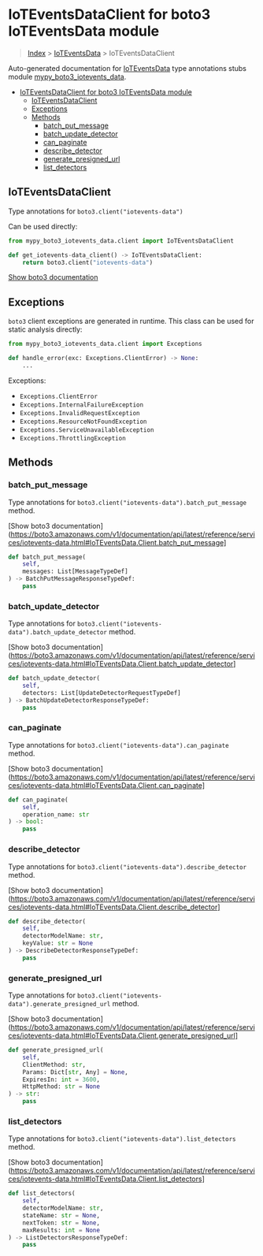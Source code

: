 # IoTEventsDataClient for boto3 IoTEventsData module

> [Index](../README.md) > [IoTEventsData](./README.md) > IoTEventsDataClient

Auto-generated documentation for [IoTEventsData](https://boto3.amazonaws.com/v1/documentation/api/latest/reference/services/iotevents-data.html#IoTEventsData)
type annotations stubs module [mypy_boto3_iotevents_data](https://pypi.org/project/mypy-boto3-iotevents-data/).

- [IoTEventsDataClient for boto3 IoTEventsData module](#ioteventsdataclient-for-boto3-ioteventsdata-module)
  - [IoTEventsDataClient](#ioteventsdataclient)
  - [Exceptions](#exceptions)
  - [Methods](#methods)
    - [batch_put_message](#batch_put_message)
    - [batch_update_detector](#batch_update_detector)
    - [can_paginate](#can_paginate)
    - [describe_detector](#describe_detector)
    - [generate_presigned_url](#generate_presigned_url)
    - [list_detectors](#list_detectors)

## IoTEventsDataClient

Type annotations for `boto3.client("iotevents-data")`

Can be used directly:

```python
from mypy_boto3_iotevents_data.client import IoTEventsDataClient

def get_iotevents-data_client() -> IoTEventsDataClient:
    return boto3.client("iotevents-data")
```

[Show boto3 documentation](https://boto3.amazonaws.com/v1/documentation/api/latest/reference/services/iotevents-data.html#IoTEventsData.Client)

## Exceptions


`boto3` client exceptions are generated in runtime. This class can be used for static analysis directly:

```python
from mypy_boto3_iotevents_data.client import Exceptions

def handle_error(exc: Exceptions.ClientError) -> None:
    ...
```


Exceptions:

- `Exceptions.ClientError`
- `Exceptions.InternalFailureException`
- `Exceptions.InvalidRequestException`
- `Exceptions.ResourceNotFoundException`
- `Exceptions.ServiceUnavailableException`
- `Exceptions.ThrottlingException`


## Methods


### batch_put_message

Type annotations for `boto3.client("iotevents-data").batch_put_message` method.

[Show boto3 documentation](https://boto3.amazonaws.com/v1/documentation/api/latest/reference/services/iotevents-data.html#IoTEventsData.Client.batch_put_message]

```python
def batch_put_message(
    self,
    messages: List[MessageTypeDef]
) -> BatchPutMessageResponseTypeDef:
    pass
```

### batch_update_detector

Type annotations for `boto3.client("iotevents-data").batch_update_detector` method.

[Show boto3 documentation](https://boto3.amazonaws.com/v1/documentation/api/latest/reference/services/iotevents-data.html#IoTEventsData.Client.batch_update_detector]

```python
def batch_update_detector(
    self,
    detectors: List[UpdateDetectorRequestTypeDef]
) -> BatchUpdateDetectorResponseTypeDef:
    pass
```

### can_paginate

Type annotations for `boto3.client("iotevents-data").can_paginate` method.

[Show boto3 documentation](https://boto3.amazonaws.com/v1/documentation/api/latest/reference/services/iotevents-data.html#IoTEventsData.Client.can_paginate]

```python
def can_paginate(
    self,
    operation_name: str
) -> bool:
    pass
```

### describe_detector

Type annotations for `boto3.client("iotevents-data").describe_detector` method.

[Show boto3 documentation](https://boto3.amazonaws.com/v1/documentation/api/latest/reference/services/iotevents-data.html#IoTEventsData.Client.describe_detector]

```python
def describe_detector(
    self,
    detectorModelName: str,
    keyValue: str = None
) -> DescribeDetectorResponseTypeDef:
    pass
```

### generate_presigned_url

Type annotations for `boto3.client("iotevents-data").generate_presigned_url` method.

[Show boto3 documentation](https://boto3.amazonaws.com/v1/documentation/api/latest/reference/services/iotevents-data.html#IoTEventsData.Client.generate_presigned_url]

```python
def generate_presigned_url(
    self,
    ClientMethod: str,
    Params: Dict[str, Any] = None,
    ExpiresIn: int = 3600,
    HttpMethod: str = None
) -> str:
    pass
```

### list_detectors

Type annotations for `boto3.client("iotevents-data").list_detectors` method.

[Show boto3 documentation](https://boto3.amazonaws.com/v1/documentation/api/latest/reference/services/iotevents-data.html#IoTEventsData.Client.list_detectors]

```python
def list_detectors(
    self,
    detectorModelName: str,
    stateName: str = None,
    nextToken: str = None,
    maxResults: int = None
) -> ListDetectorsResponseTypeDef:
    pass
```



